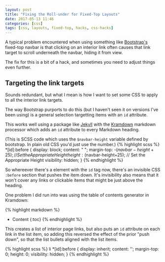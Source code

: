```yaml
---
layout: post
title: "Fixing the Roll-under for Fixed-Top Layouts"
date: 2017-05-13 11:46
categories: [css]
tags: [css, layouts, fixed-top, hacks, css-hacks]
---
```



A typical problem encountered when using something
like [Bootstrap's](https://getbootstrap.com) fixed-top navbar is that
clicking on an interior link often causes that link target to scroll
underneath the navbar, hiding it from view.

The fix for this is a bit of a hack, and sometimes you need to adjust
things even further.

## Targeting the link targets

Sounds redundant, but what I mean is how I want to set some CSS to
apply to all the interior link targets.

The way Bootstrap purports to do this (but I haven't seen it on
versions I've been using) is a general selection targetting items with
an `id` attribute.

This works well using a package like [Jekyll](http://jekyllrb.com)
with the [Kramdown]() markdown processor which adds an `id` attribute
to every Markdown heading.

(This is SCSS code which uses the `$navbar-height` variable defined by
bootstrap. In plain old CSS you'd just use the number.)
{% highlight scss %}
*[id]:before {
    display: block;
    content: " ";
    margin-top: -($navbar-height+25); // Set the Appropriate Height
    height: ($navbar-height+25); // Set the Appropriate Height
    visibility: hidden;
}
{% endhighlight %}

So whereever there's a element with the `id` tag now, there's an
invisible CSS `:before` section that pushes the item down. It's
invisibility also means that it won't cover any links or clickable
items that might be just above the heading.

One problem I did run into was using the table of contents generator
in Kramdown:


{% highlight markdown %}
* Content
{:toc}
{% endhighlight %}

This creates a list of interior page links, but also puts an `id`
attribute on each link in the list item, so adding this reversed the
effect of the prior "push down", so that the list bullets aligned with
the list items.

{% highlight scss %}
li *[id]:before {
    display: inherit;
    content: '';
    margin-top: 0;
    height: 0;
    visibility: hidden;
}
{% endhighlight %}
